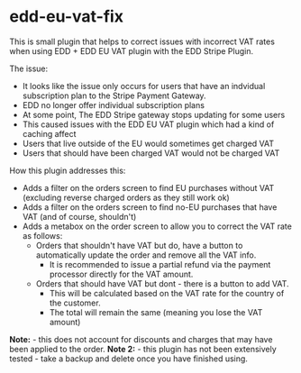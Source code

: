 # edd-eu-vat-fix

This is small plugin that helps to correct issues with incorrect VAT rates when using EDD + EDD EU VAT plugin with the EDD Stripe Plugin.

The issue:

 - It looks like the issue only occurs for users that have an indvidual subscription plan to the Stripe Payment Gateway.
 - EDD no longer offer individual subscription plans
 - At some point, The EDD Stripe gateway stops updating for some users
 - This caused issues with the EDD EU VAT plugin which had a kind of caching affect
 - Users that live outside of the EU would sometimes get charged VAT
 - Users that should have been charged VAT would not be charged VAT

How this plugin addresses this:

 - Adds a filter on the orders screen to find EU purchases without VAT (excluding reverse charged orders as they still work ok)
 - Adds a filter on the orders screen to find no-EU purchases that have VAT (and of course, shouldn't)
 - Adds a metabox on the order screen to allow you to correct the VAT rate as follows:
    - Orders that shouldn't have VAT but do, have a button to automatically update the order and remove all the VAT info.
	   - It is recommended to issue a partial refund via the payment processor directly for the VAT amount.
	- Orders that should have VAT but dont - there is a button to add VAT.  
	   - This will be calculated based on the VAT rate for the country of the customer.
	   - The total will remain the same (meaning you lose the VAT amount)

**Note:** - this does not account for discounts and charges that may have been applied to the order.
**Note 2:** - this plugin has not been extensively tested - take a backup and delete once you have finished using.
